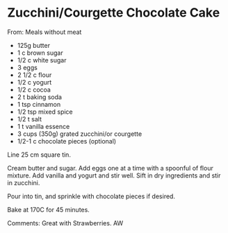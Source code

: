 # Zucchini/Courgette Chocolate Cake
From: Meals without meat

* 125g butter
* 1 c brown sugar
* 1/2 c white sugar
* 3 eggs
* 2 1/2 c flour
* 1/2 c yogurt
* 1/2 c cocoa
* 2 t baking soda
* 1 tsp cinnamon
* 1/2 tsp mixed spice
* 1/2 t salt
* 1 t vanilla essence
* 3 cups (350g) grated zucchini/or courgette
* 1/2-1 c chocolate pieces (optional)

Line 25 cm square tin.

Cream butter and sugar.  Add eggs one at a time with a spoonful of flour mixture.  Add vanilla and yogurt and stir well.  Sift in dry ingredients and stir in zucchini.

Pour into tin, and sprinkle with chocolate pieces if desired.

Bake at 170C for 45 minutes.

Comments: Great with Strawberries.  AW

